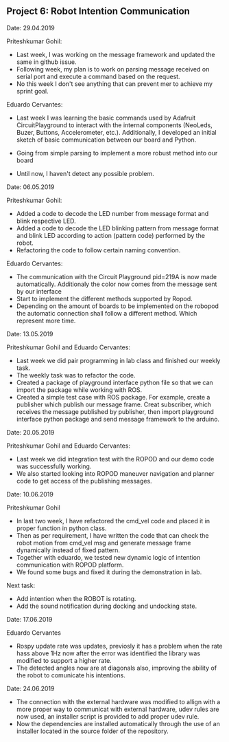 ## Project 6: Robot Intention Communication
Date: 29.04.2019

Priteshkumar Gohil:

   * Last week, I was working on the message framework and updated the same in github issue.
   * Following week, my plan is to work on parsing message received on serial port and execute a command based on the request.
   * No this week I don't see anything that can prevent mer to achieve my sprint goal.

Eduardo Cervantes:

   * Last week I was learning the basic commands used by Adafruit CircuitPlayground to interact with the internal components (NeoLeds,  Buzer, Buttons, Accelerometer, etc.). Additionally, I developed an initial sketch of basic communication between our board and Python.
   
   * Going from simple parsing to implement a more robust method into our board
    
   * Until now, I haven't detect any possible problem.


Date: 06.05.2019

Priteshkumar Gohil:

   * Added a code to decode the LED number from message format and blink respective LED.
   * Added a code to decode the LED blinking pattern from message format and blink LED according to action (pattern code) performed by the robot.
   * Refactoring the code to follow certain naming convention.

Eduardo Cervantes:

   * The communication with the Circuit Playground pid=219A is now made automatically. Additionaly the color now comes from the message sent by our interface
   * Start to implement the different methods supported by Ropod. 
   * Depending on the amount of boards to be implemented on the robopod the automatic connection shall follow a different method. Which represent more time.



Date: 13.05.2019

Priteshkumar Gohil and Eduardo Cervantes:

* Last week we did pair programming in lab class and finished our weekly task.
* The weekly task was to refactor the code.
* Created a package of playground interface python file so that we can import the package while working with ROS.
* Created a simple test case with ROS package. For example, create a publisher which publish our message frame. Creat subscriber, which receives the message published by publisher, then import playground interface python package and send message framework to the arduino.


Date: 20.05.2019

Priteshkumar Gohil and Eduardo Cervantes:

* Last week we did integration test with the ROPOD and our demo code was successfully working.
* We also started looking into ROPOD maneuver navigation and planner code to get access of the publishing messages. 


Date: 10.06.2019

Priteshkumar Gohil
* In last two week, I have refactored the cmd_vel code and placed it in proper function in python class.
* Then as per requirement, I have written the code that can check the robot motion from cmd_vel msg and generate message frame dynamically instead of fixed pattern.
* Together with eduardo, we tested new dynamic logic of intention communication with ROPOD platform.
* We found some bugs and fixed it during the demonstration in lab.

Next task: 
* Add intention when the ROBOT is rotating.
* Add the sound notification during docking and undocking state.

Date: 17.06.2019

Eduardo Cervantes

* Rospy update rate was updates, previosly it has a problem when the rate hass above 1Hz now after the error was identified the library was modified to support a higher rate.
* The detected angles now are at diagonals also, improving the ability of the robot to comunicate his intentions. 

Date: 24.06.2019
* The connection with the external hardware was modified to allign with a more proper way to communicat with external hardware, udev rules are now used, an installer script is provided to add proper udev rule.
* Now the dependencies are installed automatically through the use of an installer located in the source folder of the repository.
